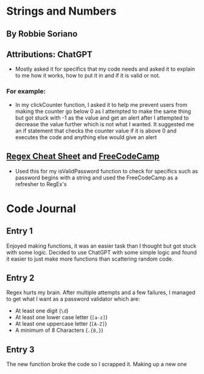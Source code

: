 # Strings and Numbers

## By Robbie Soriano

## Attributions: ChatGPT
- Mostly asked it for specifics that my code needs and asked it to explain to me how it works, how to put it in and if it is valid or not.
### For example:
- In my clickCounter function, I asked it to help me prevent users from making the counter go below 0 as I attempted to make the same thing but got stuck with -1 as the value and get an alert after I attempted to decrease the value further which is not what I wanted. It suggested me an if statement that checks the counter value if it is above 0 and executes the code and anything else would give an alert
## [Regex Cheat Sheet](https://fireship.io/lessons/regex-cheat-sheet-js/) and [FreeCodeCamp](https://www.freecodecamp.org/learn/)
- Used this for my isValidPassword function to check for specifics such as password begins with a string and used the FreeCodeCamp as a refresher to RegEx's

# Code Journal

## Entry 1
 Enjoyed making functions, it was an easier task than I thought but got stuck with some logic. Decided to use ChatGPT with some simple logic and found it easier to just make more functions than scattering random code.

## Entry 2
 Regex hurts my brain. After multiple attempts and a few failures, I managed to get what I want as a password validator which are:
- At least one digit (`\d`)
- At least one lower case letter (`[a-z]`)
- At least one uppercase letter (`[A-Z]`)
- A minimum of 8 Characters (`.{8,}`)

## Entry 3
The new function broke the code so I scrapped it. Making up a new one
